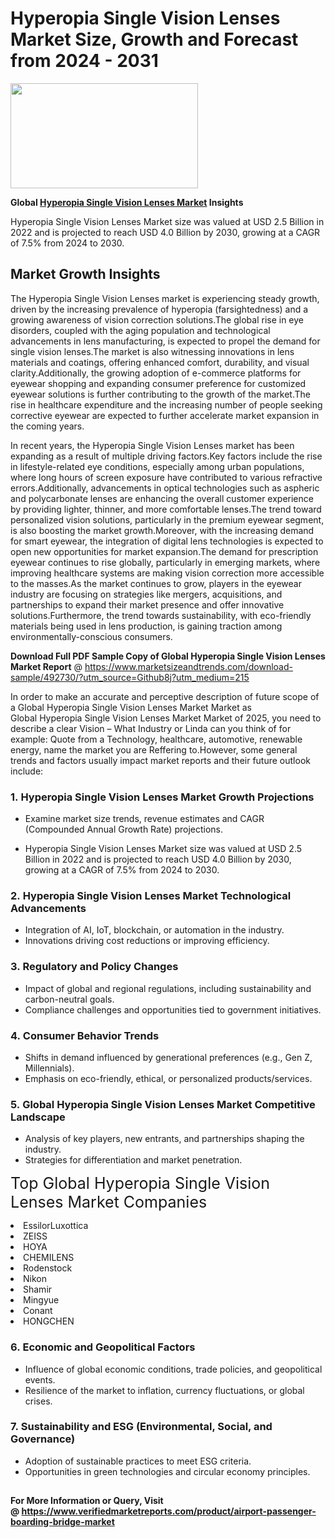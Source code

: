 <H1>Hyperopia Single Vision Lenses Market Size, Growth and Forecast from 2024 - 2031</H1><img class="aligncenter size-medium wp-image-584254" src="https://thirdeyenews.in/wp-content/uploads/2024/09/Global-Market-Research-300x168.jpeg" alt="" width="300" height="168" /><p><strong>Global&nbsp;<a href="https://www.marketsizeandtrends.com/download-sample/492730/?utm_source=Github8j?utm_medium=215">Hyperopia Single Vision Lenses Market</a> Insights</strong></p><p>Hyperopia Single Vision Lenses Market size was valued at USD 2.5 Billion in 2022 and is projected to reach USD 4.0 Billion by 2030, growing at a CAGR of 7.5% from 2024 to 2030.</p><p><h2>Market Growth Insights</h2> <p>The Hyperopia Single Vision Lenses market is experiencing steady growth, driven by the increasing prevalence of hyperopia (farsightedness) and a growing awareness of vision correction solutions.The global rise in eye disorders, coupled with the aging population and technological advancements in lens manufacturing, is expected to propel the demand for single vision lenses.The market is also witnessing innovations in lens materials and coatings, offering enhanced comfort, durability, and visual clarity.Additionally, the growing adoption of e-commerce platforms for eyewear shopping and expanding consumer preference for customized eyewear solutions is further contributing to the growth of the market.The rise in healthcare expenditure and the increasing number of people seeking corrective eyewear are expected to further accelerate market expansion in the coming years. </p> <p>In recent years, the Hyperopia Single Vision Lenses market has been expanding as a result of multiple driving factors.Key factors include the rise in lifestyle-related eye conditions, especially among urban populations, where long hours of screen exposure have contributed to various refractive errors.Additionally, advancements in optical technologies such as aspheric and polycarbonate lenses are enhancing the overall customer experience by providing lighter, thinner, and more comfortable lenses.The trend toward personalized vision solutions, particularly in the premium eyewear segment, is also boosting the market growth.Moreover, with the increasing demand for smart eyewear, the integration of digital lens technologies is expected to open new opportunities for market expansion.The demand for prescription eyewear continues to rise globally, particularly in emerging markets, where improving healthcare systems are making vision correction more accessible to the masses.As the market continues to grow, players in the eyewear industry are focusing on strategies like mergers, acquisitions, and partnerships to expand their market presence and offer innovative solutions.Furthermore, the trend towards sustainability, with eco-friendly materials being used in lens production, is gaining traction among environmentally-conscious consumers.</p><p><span class=""><strong>Download Full PDF Sample Copy of Global Hyperopia Single Vision Lenses Market Report</strong> @ <a href="https://www.marketsizeandtrends.com/download-sample/492730/?utm_source=Github8j?utm_medium=215" target="_blank">https://www.marketsizeandtrends.com/download-sample/492730/?utm_source=Github8j?utm_medium=215</a></span></p><p>In order to make an accurate and perceptive description of future scope of a Global&nbsp;Hyperopia Single Vision Lenses Market Market as Global&nbsp;Hyperopia Single Vision Lenses Market Market of 2025, you need to describe a clear Vision &ndash; What Industry or Linda can you think of for example: Quote from a Technology, healthcare, automotive, renewable energy, name the market you are Reffering to.However, some general trends and factors usually impact market reports and their future outlook include:</p><h3>1.&nbsp;<strong>Hyperopia Single Vision Lenses Market Growth Projections</strong></h3><ul><li>Examine market size trends, revenue estimates and CAGR (Compounded Annual Growth Rate) projections.</li><li><p>Hyperopia Single Vision Lenses Market size was valued at USD 2.5 Billion in 2022 and is projected to reach USD 4.0 Billion by 2030, growing at a CAGR of 7.5% from 2024 to 2030.</p></li></ul><h3>2.&nbsp;<strong>Hyperopia Single Vision Lenses Market Technological Advancements</strong></h3><ul><li>Integration of AI, IoT, blockchain, or automation in the industry.</li><li>Innovations driving cost reductions or improving efficiency.</li></ul><h3>3.&nbsp;<strong>Regulatory and Policy Changes</strong></h3><ul><li>Impact of global and regional regulations, including sustainability and carbon-neutral goals.</li><li>Compliance challenges and opportunities tied to government initiatives.</li></ul><h3>4.&nbsp;<strong>Consumer Behavior Trends</strong></h3><ul><li>Shifts in demand influenced by generational preferences (e.g., Gen Z, Millennials).</li><li>Emphasis on eco-friendly, ethical, or personalized products/services.</li></ul><h3>5.&nbsp;<strong>Global Hyperopia Single Vision Lenses Market Competitive Landscape</strong></h3><ul><li>Analysis of key players, new entrants, and partnerships shaping the industry.</li><li>Strategies for differentiation and market penetration.</li></ul><p data-pm-slice="1 1 []"><span style="color: inherit; font-family: inherit; font-size: 25px;">Top Global Hyperopia Single Vision Lenses Market Companies</span></p><div class="" data-test-id=""><p><li>EssilorLuxottica</li><li> ZEISS</li><li> HOYA</li><li> CHEMILENS</li><li> Rodenstock</li><li> Nikon</li><li> Shamir</li><li> Mingyue</li><li> Conant</li><li> HONGCHEN</li></p></div><h3>6.&nbsp;<strong>Economic and Geopolitical Factors</strong></h3><ul><li>Influence of global economic conditions, trade policies, and geopolitical events.</li><li>Resilience of the market to inflation, currency fluctuations, or global crises.</li></ul><h3>7.&nbsp;<strong>Sustainability and ESG (Environmental, Social, and Governance)</strong></h3><ul><li>Adoption of sustainable practices to meet ESG criteria.</li><li>Opportunities in green technologies and circular economy principles.</li></ul><h2><strong style="font-size: 14px;">For More Information or Query, Visit @&nbsp;</strong><a style="background-color: #ffffff; font-size: 14px;" href="https://www.marketsizeandtrends.com/report/hyperopia-single-vision-lenses-market/" target="_blank">https://www.verifiedmarketreports.com/product/airport-passenger-boarding-bridge-market</a></h2>